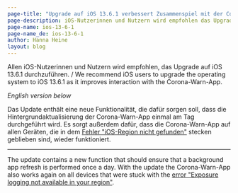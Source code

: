 ```yaml
---
page-title: "Upgrade auf iOS 13.6.1 verbessert Zusammenspiel mit der Corona-Warn-App / Upgrade to iOS 13.6.1 improves interaction with the Corona-Warn-App"
page-description: iOS-Nutzerinnen und Nutzern wird empfohlen das Upgrade auf iOS 13.6.1 durchzuführen
page-name: ios-13-6-1
page-name_de: ios-13-6-1
author: Hanna Heine
layout: blog
---
```



Allen iOS-Nutzerinnen und Nutzern wird empfohlen, das Upgrade auf iOS 13.6.1 durchzuführen. / We recommend iOS users to upgrade the operating system to iOS 13.6.1 as it improves interaction with the Corona-Warn-App.
<!-- overview -->

*English version below*

Das Update enthält eine neue Funktionalität, die dafür sorgen soll, dass die Hintergrundaktualisierung der Corona-Warn-App einmal am Tag durchgeführt wird. Es sorgt außerdem dafür, dass die Corona-Warn-App auf allen Geräten, die in dem [Fehler "iOS-Region nicht gefunden"](https://www.coronawarn.app/de/faq/#iOS_136) stecken geblieben sind, wieder funktioniert. 

***
 

The update contains a new function that should ensure that a background app refresh is performed once a day. With the update the Corona-Warn-App also works again on all devices that were stuck with the [error "Exposure logging not available in your region"](https://www.coronawarn.app/en/faq/#iOS_136). 




